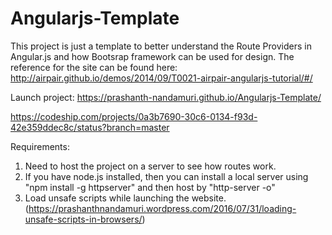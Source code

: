 # Angularjs-Template

This project is just a template to better understand the Route Providers in Angular.js and how Bootsrap framework can be used for design.
The reference for the site can be found here: http://airpair.github.io/demos/2014/09/T0021-airpair-angularjs-tutorial/#/  
  
Launch project: https://prashanth-nandamuri.github.io/Angularjs-Template/  

https://codeship.com/projects/0a3b7690-30c6-0134-f93d-42e359ddec8c/status?branch=master
  
Requirements:  
1. Need to host the project on a server to see how routes work.  
2. If you have node.js installed, then you can install a local server using "npm install -g httpserver" and then host by "http-server -o"  
3. Load unsafe scripts while launching the website. (https://prashanthnandamuri.wordpress.com/2016/07/31/loading-unsafe-scripts-in-browsers/)
